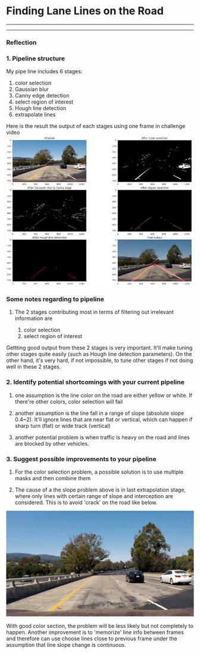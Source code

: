 # **Finding Lane Lines on the Road** 

---

[//]: # (Image References)

[pipeline]: ./pipeline.png
[crack]: ./test_images/challenge2.jpg

---

### Reflection

### 1. Pipeline structure
My pipe line includes 6 stages:

1. color selection
1. Gaussian blur
1. Canny edge detection
1. select region of interest
1. Hough line detection
1. extrapolate lines

Here is the result the output of each stages using one frame in challenge video
![alt text][pipeline]

### Some notes regarding to pipeline

1. The 2 stages contributing most in terms of filtering out irrelevant information are

    1. color selection
    1. select region of interest

Gettting good output from these 2 stages is very important. It'll make tuning other stages quite easily (such as Hough line detection parameters). On the other hand, it's very hard, if not impossible, to tune other stages if not doing well in these 2 stages.


### 2. Identify potential shortcomings with your current pipeline

1. one assumption is the line color on the road are either yellow or white. If there're other colors, color selection will fail

1. another assumption is the line fall in a range of slope (absolute slope 0.4~2). It'll ignore lines that are near flat or vertical, which can happen if sharp turn (flat) or wide track (vertical)

1. another potential problem is when traffic is heavy on the road and lines are blocked by other vehicles.

### 3. Suggest possible improvements to your pipeline

1. For the color selection problem, a possible solution is to use multiple masks and then combine them

2. The cause of a the slope problem above is in last extrapolation stage, where only lines with certain range of slope and interception are considered. This is to avoid 'crack' on the road like below.

![alt text][crack]

With good color section, the problem will be less likely but not completely to happen. Another improvement is to 'memorize' line info between frames and therefore can use choose lines close to previous frame under the assumption that line slope change is continuous.
